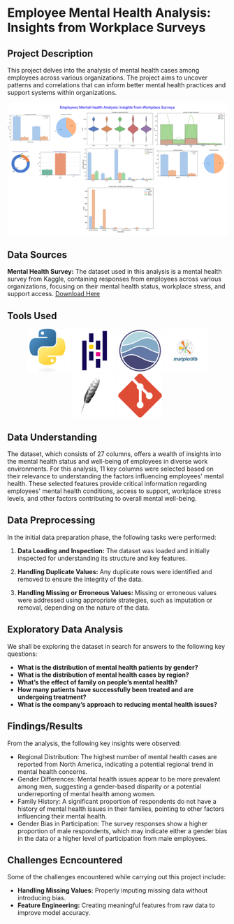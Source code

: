 # Employee Mental Health Analysis: Insights from Workplace Surveys

## Project Description
This project delves into the analysis of mental health cases among employees across various organizations.
The project aims to uncover patterns and correlations that can inform better mental health practices and 
support systems within organizations.

![Project Header](images/eda.png)

## Data Sources
**Mental Health Survey:** The dataset used in this analysis is a mental health survey from Kaggle, containing responses from employees across various organizations, focusing on their mental health status, workplace stress, and support access.
[Download Here]()

## Tools Used

<p align="center">
    <img src="images/skills/python.png" width="100" height="100">
    <img src="images/skills/pandas.png" width="100" height="100">
    <img src="images/skills/seaborn.png" width="100" height="100">
    <img src="images/skills/matplot.png" width="100" height="100">
    <img src="images/skills/tkinter.png" width="100" height="100">
    <img src="images/skills/git.png" width="100" height="100">
</p>


## Data Understanding
The dataset, which consists of 27 columns, offers a wealth of insights into the mental health status and well-being of employees in diverse work environments. For this analysis, 11 key columns were selected based on their relevance to understanding the factors influencing employees' mental health. These selected features provide critical information regarding employees' mental health conditions, access to support, workplace stress levels, and other factors contributing to overall mental well-being. 

## Data Preprocessing
In the initial data preparation phase, the following tasks were performed:

1. **Data Loading and Inspection:** The dataset was loaded and initially inspected for understanding its structure and key features.

2. **Handling Duplicate Values:** Any duplicate rows were identified and removed to ensure the integrity of the data.

3. **Handling Missing or Erroneous Values:** Missing or erroneous values were addressed using appropriate strategies, such as imputation or removal, depending on the nature of the data.


## Exploratory Data Analysis
We shall be exploring the dataset in search for answers to the following key questions:

- **What is the distribution of mental health patients by gender?**
- **What is the distribution of mental health cases by region?**
- **What’s the effect of family on people’s mental health?**
- **How many patients have successfully been treated and are undergoing treatment?**
- **What is the company’s approach to reducing mental health issues?**

## Findings/Results
From the analysis, the following key insights were observed:

- Regional Distribution: The highest number of mental health cases are reported from North America, indicating a potential regional trend in mental health concerns.
- Gender Differences: Mental health issues appear to be more prevalent among men, suggesting a gender-based disparity or a potential underreporting of mental health among women.
- Family History: A significant proportion of respondents do not have a history of mental health issues in their families, pointing to other factors influencing their mental health.
- Gender Bias in Participation: The survey responses show a higher proportion of male respondents, which may indicate either a gender bias in the data or a higher level of participation from male employees.

## Challenges Ecncountered
Some of the challenges encountered while carrying out this project include:

- **Handling Missing Values:** Properly imputing missing data without introducing bias.
- **Feature Engineering:** Creating meaningful features from raw data to improve model accuracy.
